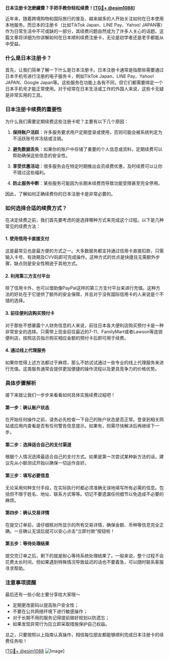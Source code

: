 **日本注册卡怎麽續費？手把手教你轻松续费！[[TG💪+ @esim1088](https://t.me/s/esim1088)]**

近年来，随着跨境购物和国际旅行的普及，越来越多的人开始关注如何在日本使用本地服务。而日本的注册卡（比如TikTok Japan、LINE Pay、Yahoo! JAPAN等）作为日常生活中不可或缺的一部分，其续费问题自然成为了许多人关心的话题。这篇文章将详细为你讲解如何在日本顺利续费注册卡，无论是初学者还是老手都能从中受益。

### 什么是日本注册卡？

首先，让我们简单了解一下什么是日本注册卡。日本注册卡通常是指那些需要通过日本手机号进行注册的电子服务卡，例如TikTok Japan、LINE Pay、Yahoo! JAPAN、Google Japan等。这些服务在功能上各有不同，但它们都需要绑定一个日本手机号才能正常使用。对于经常在日本生活或工作的外国人来说，这些卡无疑是非常实用的工具。

### 日本注册卡续费的重要性

为什么我们需要定期续费这些注册卡呢？主要有以下几个原因：

1. **保持账户活跃**：许多服务要求用户定期登录或使用，否则可能会被系统判定为不活跃账号并冻结或注销。
   
2. **避免数据丢失**：如果你的账户中存储了重要的个人信息或资料，定期续费可以帮助确保这些信息的安全性。

3. **享受优惠活动**：很多服务会在特定时期推出会员续费优惠，及时续费可以让你不错过这些福利。

4. **防止服务中断**：某些服务可能因为长期未续费而导致功能受限甚至完全停用。

因此，了解如何正确续费你的日本注册卡是非常必要的。

### 如何选择合适的续费方式？

在决定续费之前，我们首先要考虑的是选择哪种方式来完成这个过程。以下是几种常见的续费方法：

#### 1. 使用信用卡直接支付

这是最常见也是最方便的方式之一。大多数服务都支持通过信用卡直接扣款，只需输入卡号、有效期及CVV码即可完成操作。这种方式的优点是快捷且无需额外步骤，缺点则是安全性稍逊于其他方式。

#### 2. 利用第三方支付平台

除了信用卡外，也可以借助像PayPal这样的第三方支付平台来进行充值。这种方法的好处在于它提供了额外的安全保障，并且对于没有国际信用卡的人来说是个不错的选择。

#### 3. 前往便利店购买预付卡

对于那些不想暴露个人财务信息的人来说，前往日本各大便利店购买预付卡是一种非常安全的选择。只需带上现金前往最近的7-11、FamilyMart或者Lawson等连锁便利店，按照店员指示购买相应金额的预付卡后即可用于续费。

#### 4. 通过线上代理服务

如果你觉得上述方法都过于麻烦，那么不妨试试通过一些专业的线上代理服务来进行充值。这类服务通常会提供更加便捷的操作流程以及更具竞争力的价格优势。

### 具体步骤解析

接下来就让我们一步步来看看如何具体实施续费过程吧！

#### 第一步：确认账户状态

在开始任何操作之前，请务必先检查一下自己的账户状态是否正常。登录到相关网站或应用内查看是否有任何警告信息提示。如果有，则需尽快解决后再继续下一步。

#### 第二步：选择适合自己的支付渠道

根据个人情况选择最适合自己的支付方式。如果是第一次尝试某种新方法的话，建议先从小额测试开始以确保一切运作良好。

#### 第三步：填写必要信息

无论采用何种支付手段，在实际执行时都必须准确无误地填写所有必需的信息。包括但不限于姓名、地址、联系方式等等。切记不要遗漏任何细节以免造成不必要的麻烦。

#### 第四步：确认交易详情

在提交订单前，请仔细核对所显示的所有交易详情，确保金额、币种等信息完全正确。一旦确认无误后就可以安心点击“立即付款”按钮啦！

#### 第五步：等待处理结果

提交完订单之后，剩下的就是耐心等待系统处理结果了。一般来说，整个过程不会花费太长时间，但如果遇到特殊情况导致延迟的话也不要着急，可以随时联系客服寻求帮助。

### 注意事项提醒

最后还有一些小贴士要分享给大家哦～

- 定期更改密码以提高账户安全性；
- 不要在公共网络环境下进行敏感操作；
- 对于长期不用的服务记得提前做好规划以防遗忘；
- 如果发现异常行为应立即采取措施保护自己权益。

总之，只要按照以上指南认真操作，相信每位朋友都能够顺利完成日本注册卡的续费任务啦！

[[TG💪+ @esim1088](https://t.me/s/esim1088) ![Image](https://i.postimg.cc/4NQfJmqS/Snipaste-2025-05-13-00-14-12.png)]